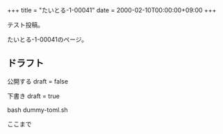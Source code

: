 +++
title = "たいとる-1-00041"
date = 2000-02-10T00:00:00+09:00
+++

テスト投稿。

たいとる-1-00041のページ。


## ドラフト

公開する
draft = false

下書き
draft = true

bash dummy-toml.sh

ここまで
